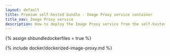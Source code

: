 ```yaml
---
layout: default
title: Premium self-hosted bundle - Image Proxy service container
title_nav: Image Proxy service
description: How-to deploy the Image Proxy service from the self-hosted bundle as a docker image.
---
```


{% assign shbundledockerfiles = true %}

{% include docker/dockerized-image-proxy.md %}